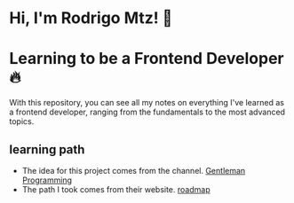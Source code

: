 
# Hi, I'm Rodrigo Mtz! 👋

# Learning to be a Frontend Developer 🔥

With this repository, you can see all my notes on everything I've learned as a frontend developer, ranging from the fundamentals to the most advanced topics.

## learning path

- The idea for this project comes from the channel. [Gentleman Programming](https://www.youtube.com/watch?v=T1bTgsYjkYw)
- The path I took comes from their website. [roadmap](https://roadmap.sh/frontend)
